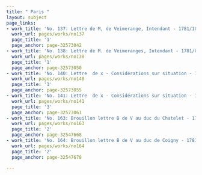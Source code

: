 ```yaml
---
title: " Paris "
layout: subject
page_links:
- work_title: 'No. 137: Lettre de M, de Veimerange, Intendant - 1781/10/06'
  work_url: pages/works/no137
  page_title: '1'
  page_anchor: page-32573042
- work_title: 'No. 138: Lettre de M. de Veimeranges, Intendant - 1781/05/19'
  work_url: pages/works/no138
  page_title: '1'
  page_anchor: page-32573050
- work_title: 'No. 140: Lettre  de x - Considérations sur situation - 1781/02/04'
  work_url: pages/works/no140
  page_title: '1'
  page_anchor: page-32573055
- work_title: 'No. 141: Lettre  de x - Considérations sur situation - 1781/09/30'
  work_url: pages/works/no141
  page_title: '3'
  page_anchor: page-32573061
- work_title: 'No. 163: Brouillon lettre B de V au duc du Chatelet - 1781/03/01'
  work_url: pages/works/no163
  page_title: '2'
  page_anchor: page-32547668
- work_title: 'No. 164: Brouillon lettre B de V au duc de Coigny - 1781/02'
  work_url: pages/works/no164
  page_title: '2'
  page_anchor: page-32547678

---
```

